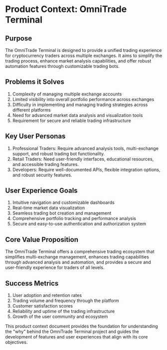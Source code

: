 # Product Context: OmniTrade Terminal

## Purpose
The OmniTrade Terminal is designed to provide a unified trading experience for cryptocurrency traders across multiple exchanges. It aims to simplify the trading process, enhance market analysis capabilities, and offer robust automation features through customizable trading bots.

## Problems it Solves
1. Complexity of managing multiple exchange accounts
2. Limited visibility into overall portfolio performance across exchanges
3. Difficulty in implementing and managing trading strategies across different platforms
4. Need for advanced market data analysis and visualization tools
5. Requirement for secure and reliable trading infrastructure

## Key User Personas
1. Professional Traders: Require advanced analysis tools, multi-exchange support, and robust trading bot functionality.
2. Retail Traders: Need user-friendly interfaces, educational resources, and accessible trading features.
3. Developers: Require well-documented APIs, flexible integration options, and robust security features.

## User Experience Goals
1. Intuitive navigation and customizable dashboards
2. Real-time market data visualization
3. Seamless trading bot creation and management
4. Comprehensive portfolio tracking and performance analysis
5. Secure and easy-to-use authentication and authorization system

## Core Value Proposition
The OmniTrade Terminal offers a comprehensive trading ecosystem that simplifies multi-exchange management, enhances trading capabilities through advanced analysis and automation, and provides a secure and user-friendly experience for traders of all levels.

## Success Metrics
1. User adoption and retention rates
2. Trading volume and frequency through the platform
3. Customer satisfaction scores
4. Reliability and uptime of the trading infrastructure
5. Growth of the user community and ecosystem

This product context document provides the foundation for understanding the "why" behind the OmniTrade Terminal project and guides the development of features and user experiences that align with its core objectives.
